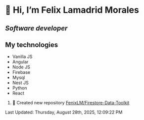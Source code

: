 #  👋 Hi, I’m Felix Lamadrid Morales
## _Software developer_

## My technologies
- Vanilla JS
- Angular
- Node JS
- Firebase
- Mysql
- Nest JS
- Python
- React

<!--RECENT_ACTIVITY:start-->
1. 📔 Created new repository [FenixLM/Firestore-Data-Toolkit](https://github.com/FenixLM/Firestore-Data-Toolkit)<br>
<!--RECENT_ACTIVITY:end-->
<!--RECENT_ACTIVITY:last_update-->
Last Updated: Thursday, August 28th, 2025, 12:09:22 PM
<!--RECENT_ACTIVITY:last_update_end-->

